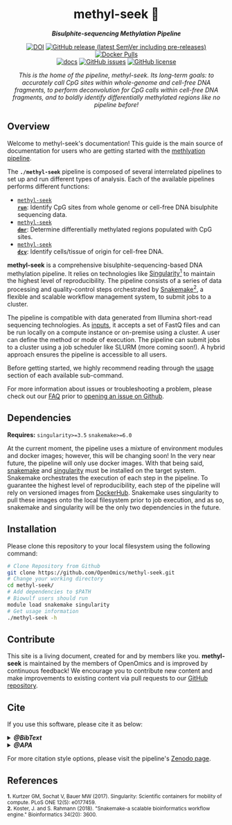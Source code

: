 <div align="center">
   
  <h1>methyl-seek 🔬</h1>
  
  **_Bisulphite-sequencing Methylation Pipeline_**

  [![DOI](https://zenodo.org/badge/DOI/10.5281/zenodo.8387343.svg)](https://doi.org/10.5281/zenodo.8387343) [![GitHub release (latest SemVer including pre-releases)](https://img.shields.io/github/v/release/OpenOmics/methyl-seek?color=blue&include_prereleases)](https://github.com/OpenOmics/methyl-seek/releases) [![Docker Pulls](https://img.shields.io/docker/pulls/skchronicles/trimgalore)](https://hub.docker.com/repository/docker/skchronicles/trimgalore)<br>[![docs](https://github.com/OpenOmics/methyl-seek/workflows/docs/badge.svg)](https://github.com/OpenOmics/methyl-seek/actions/workflows/docs.yml) [![GitHub issues](https://img.shields.io/github/issues/OpenOmics/methyl-seek?color=brightgreen)](https://github.com/OpenOmics/methyl-seek/issues)  [![GitHub license](https://img.shields.io/github/license/OpenOmics/methyl-seek)](https://github.com/OpenOmics/methyl-seek/blob/main/LICENSE) 
  
  <i>
    This is the home of the pipeline, methyl-seek. Its long-term goals: to accurately call CpG sites within whole-genome and cell-free DNA fragments, to perform deconvolution for CpG calls within cell-free DNA fragments, and to boldly identify differentially methylated regions like no pipeline before!
  </i>
</div>

## Overview
Welcome to methyl-seek's documentation! This guide is the main source of documentation for users who are getting started with the [methlyation pipeline](https://openomics.github.io/methyl-seek/).

The **`./methyl-seek`** pipeline is composed of several interrelated pipelines to set up and run different types of analysis. Each of the available pipelines performs different functions:

 * [<code>methyl-seek <b>run</b></code>](https://openomics.github.io/methyl-seek/usage/run/): Identify CpG sites from whole genome or cell-free DNA bisulphite sequencing data.
 * [<code>methyl-seek <b>dmr</b></code>](https://openomics.github.io/methyl-seek/usage/run/): Determine differentially methylated regions populated with CpG sites.
 * [<code>methyl-seek <b>dcv</b></code>](https://openomics.github.io/methyl-seek/usage/run/): Identify cells/tissue of origin for cell-free DNA.

**methyl-seek** is a comprehensive bisulphite-sequencing-based DNA methylation pipeline. It relies on technologies like [Singularity<sup>1</sup>](https://singularity.lbl.gov/) to maintain the highest level of reproducibility. The pipeline consists of a series of data processing and quality-control steps orchestrated by [Snakemake<sup>2</sup>](https://snakemake.readthedocs.io/en/stable/), a flexible and scalable workflow management system, to submit jobs to a cluster.

The pipeline is compatible with data generated from Illumina short-read sequencing technologies. As [inputs](usage/run.md), it accepts a set of FastQ files and can be run locally on a compute instance or on-premise using a cluster. A user can define the method or mode of execution. The pipeline can submit jobs to a cluster using a job scheduler like SLURM (more coming soon!). A hybrid approach ensures the pipeline is accessible to all users.

Before getting started, we highly recommend reading through the [usage](https://openomics.github.io/methyl-seek/usage/run/) section of each available sub-command.

For more information about issues or troubleshooting a problem, please check out our [FAQ](https://openomics.github.io/methyl-seek/faq/questions/) prior to [opening an issue on Github](https://github.com/OpenOmics/methyl-seek/issues).


## Dependencies
**Requires:** `singularity>=3.5`  `snakemake>=6.0`

At the current moment, the pipeline uses a mixture of environment modules and docker images; however, this will be changing soon! In the very near future, the pipeline will only use docker images. With that being said, [snakemake](https://snakemake.readthedocs.io/en/stable/getting_started/installation.html) and [singularity](https://singularity.lbl.gov/all-releases) must be installed on the target system. Snakemake orchestrates the execution of each step in the pipeline. To guarantee the highest level of reproducibility, each step of the pipeline will rely on versioned images from [DockerHub](https://hub.docker.com/u/skchronicles). Snakemake uses singularity to pull these images onto the local filesystem prior to job execution, and as so, snakemake and singularity will be the only two dependencies in the future.

## Installation
Please clone this repository to your local filesystem using the following command:
```bash
# Clone Repository from Github
git clone https://github.com/OpenOmics/methyl-seek.git
# Change your working directory
cd methyl-seek/
# Add dependencies to $PATH
# Biowulf users should run
module load snakemake singularity
# Get usage information
./methyl-seek -h
```

## Contribute

This site is a living document, created for and by members like you. **methyl-seek** is maintained by the members of OpenOmics and is improved by continuous feedback! We encourage you to contribute new content and make improvements to existing content via pull requests to our [GitHub repository](https://github.com/OpenOmics/methyl-seek).


## Cite

If you use this software, please cite it as below:  

<details>
  <summary><b><i>@BibText</i></b></summary>
 
```text
@software{neelam_redekar_2023_8387344,
  author       = {Neelam Redekar and Tom Hill and Skyler Kuhn},
  title        = {OpenOmics/methyl-seek: v1.0.0},
  month        = sep,
  year         = 2023,
  publisher    = {Zenodo},
  version      = {v1.0.0},
  doi          = {10.5281/zenodo.8387343},
  url          = {https://doi.org/10.5281/zenodo.8387343}
}
```

</details>

<details>
  <summary><b><i>@APA</i></b></summary>

```text
Neelam Redekar, Tom Hill, & Skyler Kuhn. (2023). OpenOmics/methyl-seek: v1.0.0 (v1.0.0). Zenodo. https://doi.org/10.5281/zenodo.8387343
```

</details>

For more citation style options, please visit the pipeline's [Zenodo page](https://doi.org/10.5281/zenodo.8387343).

## References
<sup>**1.**  Kurtzer GM, Sochat V, Bauer MW (2017). Singularity: Scientific containers for mobility of compute. PLoS ONE 12(5): e0177459.</sup>  
<sup>**2.**  Koster, J. and S. Rahmann (2018). "Snakemake-a scalable bioinformatics workflow engine." Bioinformatics 34(20): 3600.</sup>  
